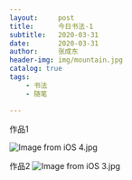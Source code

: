 ```yaml
---
layout:     post
title:      今日书法-1
subtitle:   2020-03-31
date:       2020-03-31
author:     张成东
header-img: img/mountain.jpg
catalog: true
tags:
    - 书法
    - 随笔

---
```

作品1

![Image from iOS _4_.jpg](https://i.loli.net/2020/03/31/QHarGKqoM6N4hmx.jpg)

作品2
![Image from iOS _3_.jpg](https://i.loli.net/2020/03/31/gKwkhsqoU3BVnRa.jpg)
